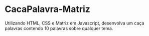 # CacaPalavra-Matriz
Utilizando HTML, CSS e Matriz em Javascript, desenvolva um caça palavras contendo 10 palavras sobre qualquer tema.

